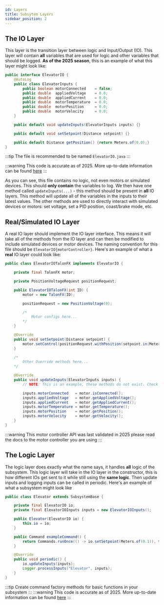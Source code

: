 ```yaml
---
id: Layers
title: Subsytem Layers
sidebar_position: 2
---
```


## The IO Layer
This layer is the transition layer between logic and Input/Output (IO). This layer will contain **all** variables that are used for logic and other variables that should be logged. **As of the 2025 season**, this is an example of what this layer might look like:

```java
public interface ElevatorIO {
    @AutoLog
    public class ElevatorInputs {
        public boolean motorConnected    = false;
        public double  appliedVoltage    = 0.0;
        public double  appliedCurrent    = 0.0;
        public double  motorTemperature  = 0.0;
        public double  motorPosition     = 0.0;
        public double  motorVelocity     = 0.0;
    }

    public default void updateInputs(ElevatorInputs inputs) {}

    public default void setSetpoint(Distance setpoint) {}

    public default Distance getPosition() {return Meters.of(0.0);}
}
```

:::tip
The file is recommended to be named ```ElevatorIO.java```
:::

:::warning
This code is accurate as of 2025. More up-to-date information can be found [here](https://docs.advantagekit.org/)
:::

As you can see, this file contains no logic, not even motors or simulated devices. This should **only contain** the variables to log. We then have one method called ```updateInputs(...)``` - this method should be present in **all** IO layers. This method will update all of the variables in the inputs to their latest values. The other methods are used to directly interact with simulated devices or motors: set voltage, set a PID position, coast/brake mode, etc.

## Real/Simulated IO Layer
A real IO layer should implement the IO layer interface. This means it will take all of the methods from the IO layer and can then be modified to include simulated devices or motor devices. The naming convention for this file should be ```ElevatorIO{motorController}```. Here's an example of what a **real** IO layer could look like:

```java
public class ElevatorIOTalonFX implements ElevatorIO {

    private final TalonFX motor;

    private PositionVoltageRequest positionRequest;

    public ElevatorIOTalonFX(int ID) {
        motor = new TalonFX(ID);

        positionRequest = new PositionVoltage(0);

        /*
            Motor configs here...
        */
    }

    @Override
    public void setSetpoint(Distance setpoint) {
        motor.setControl(positionRequest.withPosition(setpoint.in(Meters)));
    }

    /*
        Other Override methods here...
    */

    @Override
    public void updateInputs(ElevatorInputs inputs) {
        // NOTE: This is an example, these methods do not exist. Check docs to find the correct methods

        inputs.motorConnected   = motor.isConnected();
        inputs.appliedVoltage   = motor.getAppliedVoltage();
        inputs.appliedCurrent   = motor.getAppliedCurrent();
        inputs.motorTemperature = motor.getTemperature();
        inputs.motorPosition    = motor.getPosition();
        inputs.motorVelocity    = motor.getVelocity();
    }
}
```
:::warning
This motor controller API was last validated in 2025 please read the docs to the motor controller you are using
:::

## The Logic Layer
The logic layer does exactly what the name says, it handles **all** logic of the subsystem. This logic layer will take in the IO layer in the constructor, this is how different IOs get sent to it while still using the **same logic**. Then update inputs and logging inputs can be called in periodic. Here's an example of what a subsystem might look like

```java
public class Elevator extends SubsystemBase {

    private final ElevatorIO io;
    private final ElevatorIOInputs inputs = new ElevatorIOInputs();

    public Elevator(ElevatorIO io) {
        this.io = io;
    }

    public Command exampleCommand() {
        return Commands.runOnce(() -> io.setSetpoint(Meters.of(0.1)), this); // Command Factory
    }

    @Override
    public void periodic() {
        io.updateInputs(inputs);
        Logger.processInputs("Elevator", inputs);
    }
}
```

:::tip
Create command factory methods for basic functions in your subsystem
:::
:::warning
This code is accurate as of 2025. More up-to-date information can be found [here](https://docs.advantagekit.org/)
:::